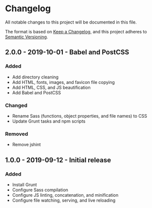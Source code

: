 # Changelog
All notable changes to this project will be documented in this file.

The format is based on [Keep a Changelog](https://keepachangelog.com/en/1.0.0/),
and this project adheres to [Semantic Versioning](https://semver.org/spec/v2.0.0.html).

<!--
## X.X.X - XXXX-XX-XX - XXXXXX

### Added
### Changed
### Deprecated
### Removed
### Fixed
### Security
-->

## 2.0.0 - 2019-10-01 - Babel and PostCSS

### Added
- Add directory cleaning
- Add HTML, fonts, images, and favicon file copying
- Add HTML, CSS, and JS beautification
- Add Babel and PostCSS

### Changed
- Rename Sass (functions, object properties, and file names) to CSS
- Update Grunt tasks and npm scripts

### Removed
- Remove jshint

## 1.0.0 - 2019-09-12 - Initial release

### Added
- Install Grunt
- Configure Sass compilation
- Configure JS linting, concatenation, and minification
- Configure file watching, serving, and live reloading
